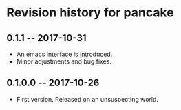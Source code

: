 # Revision history for pancake

## 0.1.1  -- 2017-10-31

* An emacs interface is introduced.
* Minor adjustments and bug fixes.


## 0.1.0.0  -- 2017-10-26

* First version. Released on an unsuspecting world.
